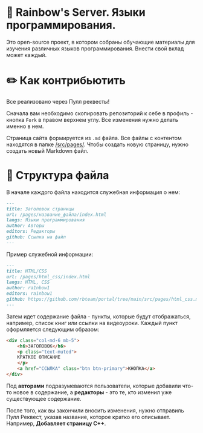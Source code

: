 # 🌈 Rainbow's Server. Языки программирования. 

Это open-source проект, в котором собраны обучающие материалы для изучения различных языков программирования. Внести свой вклад может каждый. 

# ✏️ Как контрибьютить

Все реализовано через Пулл реквесты!

Сначала вам необходимо скопировать репозиторий к себе в профиль - кнопка ```Fork``` в правом верхнем углу. Все изменения нужно делать именно в нем.

Страница сайта формируется из `.md` файла. Все файлы с контентом находятся в папке [/src/pages/](https://github.com/rbteam/portal/tree/main/src/pages). Чтобы создать новую страницу, нужно создать новый Markdown файл.

# 🔗 Структура файла

В начале каждого файла находится служебная информация о нем:
```markdown
---
title: Заголовок страницы
url: /pages/название_файла/index.html
langs: Языки программирования
author: Авторы
editors: Редакторы
github: Ссылка на файл
---
```

Пример служебной информации:
```markdown
---
title: HTML/CSS
url: /pages/html_css/index.html
langs: HTML, CSS
author: ra1nbow1
editors: ra1nbow1
github: https://github.com/rbteam/portal/tree/main/src/pages/html_css.md
---
```

Затем идет содержание файла - пункты, которые будут отображаться, например, список книг или ссылки на видеоуроки. Каждый пункт оформляется следующим образом:

```html
<div class="col-md-6 mb-5">
    <h6>ЗАГОЛОВОК</h6>
    <p class="text-muted">
    КРАТКОЕ ОПИСАНИЕ
    </p>
    <a href="ССЫЛКА" class="btn btn-primary">КНОПКА</a>
</div>
```

Под __авторами__ подразумеваются пользователи, которые добавили что-то новое в содержание, а __редакторы__ - это те, кто изменил уже существующее содержание.

После того, как вы закончили вносить изменения, нужно отправиль Пулл Реквест, указав название, которое кратко его описывает. Например, **Добавляет страницу C++**.
